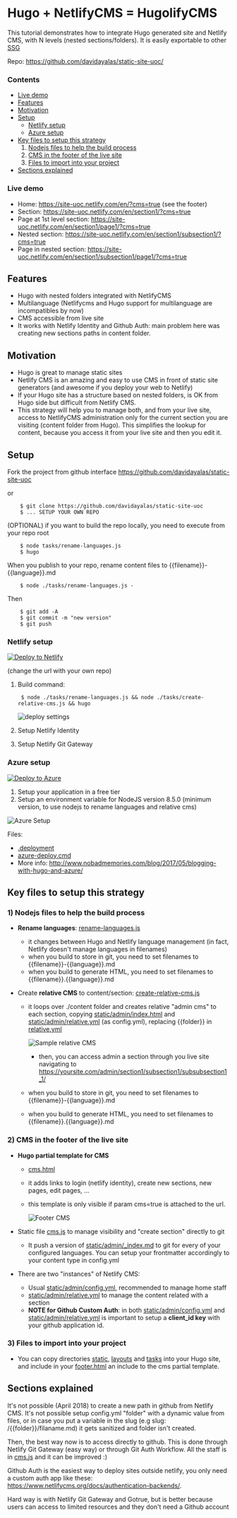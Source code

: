 # Hugo + NetlifyCMS = HugolifyCMS

This tutorial demonstrates how to integrate Hugo generated site and Netlify CMS, with N levels (nested sections/folders). It is easily exportable to other [SSG](https://www.staticgen.com/)

Repo: https://github.com/davidayalas/static-site-uoc/

### Contents 

<!-- _MarkdownTOC autolink="true" -->

- [Live demo](#live-demo)
- [Features](#features)
- [Motivation](#motivation)
- [Setup](#setup)
	- [Netlify setup](#netlify-setup)
	- [Azure setup](#azure-setup)
- [Key files to setup this strategy](#key-files-to-setup-this-strategy)
	1. [Nodejs files to help the build process](#1-nodejs-files-to-help-the-build-process)
	2. [CMS in the footer of the live site](#2-cms-in-the-footer-of-the-live-site)
	3. [Files to import into your project](#3-files-to-import-into-your-project)
- [Sections explained](#sections-explained)

<!-- /_MarkdownTOC -->

### Live demo

* Home: https://site-uoc.netlify.com/en/?cms=true (see the footer)
* Section: https://site-uoc.netlify.com/en/section1/?cms=true
* Page at 1st level section: https://site-uoc.netlify.com/en/section1/page1/?cms=true
* Nested section: https://site-uoc.netlify.com/en/section1/subsection1/?cms=true
* Page in nested section: https://site-uoc.netlify.com/en/section1/subsection1/page1/?cms=true

## Features

* Hugo with nested folders integrated with NetlifyCMS
* Multilanguage (Netlifycms and Hugo support for multilanguage are incompatibles by now) 
* CMS accessible from live site
* It works with Netlify Identity and Github Auth:  main problem here was creating new sections paths in content folder.

## Motivation

* Hugo is great to manage static sites
* Netlify CMS is an amazing and easy to use CMS in front of static site generators (and awesome if you deploy your web to Netlify)
* If your Hugo site has a structure based on nested folders, is OK from Hugo side but difficult from Netlify CMS. 
* This strategy will help you to manage both, and from your live site, access to NetlifyCMS administration only for the current section you are visiting (content folder from Hugo). This simplifies the lookup for content, because you access it from your live site and then you edit it.

## Setup

Fork the project from github interface https://github.com/davidayalas/static-site-uoc

or

		$ git clone https://github.com/davidayalas/static-site-uoc
		$ ... SETUP YOUR OWN REPO

(OPTIONAL) if you want to build the repo locally, you need to execute from your repo root

		$ node tasks/rename-languages.js 
		$ hugo


When you publish to your repo, rename content files to {{filename}}-{{language}}.md

		$ node ./tasks/rename-languages.js -

Then

		$ git add -A
		$ git commit -m "new version"		
		$ git push


### Netlify setup

[![Deploy to Netlify](https://www.netlify.com/img/deploy/button.svg)](https://app.netlify.com/start/deploy?repository=https://github.com/davidayalas/static-site-uoc)

(change the url with your own repo)

1. Build command:

		$ node ./tasks/rename-languages.js && node ./tasks/create-relative-cms.js && hugo

	![deploy settings](img/deploy-settings.png)

2. Setup Netlify Identity

3. Setup Netlify Git Gateway


### Azure setup

[![Deploy to Azure](https://azuredeploy.net/deploybutton.png)](https://azuredeploy.net/?repository=https://github.com/davidayalas/static-site-uoc
)

1. Setup your application in a free tier
2. Setup an environment variable for NodeJS version 8.5.0 (minimum version, to use nodejs to rename languages and relative cms)

![Azure Setup](img/appservice-setup.png)

Files:

- [.deployment](https://github.com/davidayalas/static-site-uoc/blob/master/.deployment)
- [azure-deploy.cmd](https://github.com/davidayalas/static-site-uoc/blob/master/azure-deploy.cmd)
- More info: http://www.nobadmemories.com/blog/2017/05/blogging-with-hugo-and-azure/

## Key files to setup this strategy

### 1) **Nodejs** files to help the build process

- **Rename languages**: [rename-languages.js](https://github.com/davidayalas/static-site-uoc/blob/master/tasks/rename-languages.js)
	- it changes between Hugo and Netlify language management (in fact, Netlify doesn't manage languages in filenames)
	- when you build to store in git, you need to set filenames to {{filename}}-{{language}}.md
	- when you build to generate HTML, you need to set filenames to {{filename}}.{{language}}.md

- Create **relative CMS** to content/section: [create-relative-cms.js](https://github.com/davidayalas/static-site-uoc/blob/master/tasks/create-relative-cms.js)
	- it loops over ./content folder and creates relative "admin cms" to each section, copying [static/admin/index.html](https://github.com/davidayalas/static-site-uoc/blob/master/static/admin/index.html) and [static/admin/relative.yml](https://github.com/davidayalas/static-site-uoc/blob/master/static/admin/relative.yml) (as config.yml), replacing {{folder}} in [relative.yml](https://github.com/davidayalas/static-site-uoc/blob/master/static/admin/relative.yml)

		![Sample relative CMS](img/sample-tree-cms.png)

		- then, you can access admin a section through you live site navigating to https://yoursite.com/admin/section1/subsection1/subsubsection1_1/

	- when you build to store in git, you need to set filenames to {{filename}}-{{language}}.md
	- when you build to generate HTML, you need to set filenames to {{filename}}.{{language}}.md

### 2) CMS in the footer of the live site

* **Hugo partial template for CMS**
	* [cms.html](https://github.com/davidayalas/static-site-uoc/blob/master/layouts/partials/cms.html)
	* it adds links to login (netlify identity), create new sections, new pages, edit pages, ...
	* this template is only visible if param cms=true is attached to the url.

		![Footer CMS](img/cms-footer.png)

* Static file [cms.js](https://github.com/davidayalas/static-site-uoc/blob/master/static/js/cms.js) to manage visibility and "create section" directly to git

	* It push a version of [static/admin/_index.md](https://github.com/davidayalas/static-site-uoc/blob/master/static/admin/_index.md) to git for every of your configured languages. You can setup your frontmatter accordingly to your content type in config.yml

* There are two "instances" of Netlify CMS:
	* Usual [static/admin/config.yml](https://github.com/davidayalas/static-site-uoc/tree/master/static/admin/config.yml), recommended to manage home staff
	* [static/admin/relative.yml](https://github.com/davidayalas/static-site-uoc/tree/master/static/admin/relative.yml) to manage the content related with a section
	* **NOTE for Github Custom Auth**: in both [static/admin/config.yml](https://github.com/davidayalas/static-site-uoc/tree/master/static/admin/config.yml) and [static/admin/relative.yml](https://github.com/davidayalas/static-site-uoc/tree/master/static/admin/relative.yml) is important to setup a **client_id key** with your github application id.

### 3) Files to import into your project

* You can copy directories [static](https://github.com/davidayalas/static-site-uoc/blob/master/static/), [layouts](https://github.com/davidayalas/static-site-uoc/blob/master/layouts/) and [tasks](https://github.com/davidayalas/static-site-uoc/blob/master/tasks/) into your Hugo site, and include in your [footer.html](https://github.com/davidayalas/static-site-uoc/blob/master/themes/web-uoc-1/layouts/partials/footer.html) an include to the cms partial template.

## Sections explained

It's not possible (April 2018) to create a new path in github from Netlify CMS. It's not possible setup config.yml "folder" with a dynamic value from files, or in case you put a variable in the slug (e.g slug: /{{folder}}/filaname.md) it gets sanitized and folder isn't created.

Then, the best way now is to access directly to github. This is done through Netlify Git Gateway (easy way) or through Git Auth Workflow. All the staff is in [cms.js](https://github.com/davidayalas/static-site-uoc/blob/master/static/js/cms.js) and it can be improved :)

Github Auth is the easiest way to deploy sites outside netlify, you only need a custom auth app like these: https://www.netlifycms.org/docs/authentication-backends/.

Hard way is with Netlify Git Gateway and Gotrue, but is better because users can access to limited resources and they don't need a Github account
